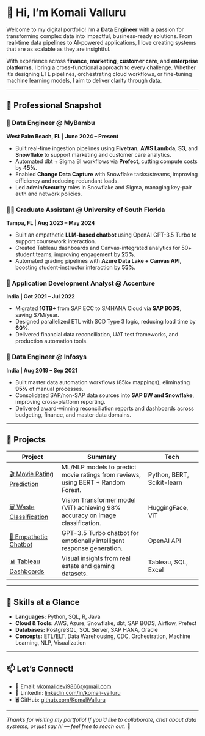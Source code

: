 # 👋 Hi, I’m Komali Valluru

Welcome to my digital portfolio! I’m a **Data Engineer** with a passion for transforming complex data into impactful, business-ready solutions. From real-time data pipelines to AI-powered applications, I love creating systems that are as scalable as they are insightful.

With experience across **finance**, **marketing**, **customer care**, and **enterprise platforms**, I bring a cross-functional approach to every challenge. Whether it’s designing ETL pipelines, orchestrating cloud workflows, or fine-tuning machine learning models, I aim to deliver clarity through data.

---

## 💼 Professional Snapshot

### 🚀 Data Engineer @ MyBambu  
**West Palm Beach, FL | June 2024 – Present**  
- Built real-time ingestion pipelines using **Fivetran**, **AWS Lambda**, **S3**, and **Snowflake** to support marketing and customer care analytics.  
- Automated dbt + Sigma BI workflows via **Prefect**, cutting compute costs by **45%**.  
- Enabled **Change Data Capture** with Snowflake tasks/streams, improving efficiency and reducing redundant loads.  
- Led **admin/security** roles in Snowflake and Sigma, managing key-pair auth and network policies.

### 🧑‍🏫 Graduate Assistant @ University of South Florida  
**Tampa, FL | Aug 2023 – May 2024**  
- Built an empathetic **LLM-based chatbot** using OpenAI GPT-3.5 Turbo to support coursework interaction.  
- Created Tableau dashboards and Canvas-integrated analytics for 50+ student teams, improving engagement by **25%**.  
- Automated grading pipelines with **Azure Data Lake + Canvas API**, boosting student-instructor interaction by **55%**.

### 🧩 Application Development Analyst @ Accenture  
**India | Oct 2021 – Jul 2022**  
- Migrated **10TB+** from SAP ECC to S/4HANA Cloud via **SAP BODS**, saving $7M/year.  
- Designed parallelized ETL with SCD Type 3 logic, reducing load time by **60%**.  
- Delivered financial data reconciliation, UAT test frameworks, and production automation tools.

### 🏢 Data Engineer @ Infosys  
**India | Aug 2019 – Sep 2021**  
- Built master data automation workflows (85k+ mappings), eliminating **95%** of manual processes.  
- Consolidated SAP/non-SAP data sources into **SAP BW and Snowflake**, improving cross-platform reporting.  
- Delivered award-winning reconciliation reports and dashboards across budgeting, finance, and master data domains.

---

## 🚀 Projects

| Project | Summary | Tech |
|--------|---------|------|
| [🎬 Movie Rating Prediction](https://github.com/KomaliValluru/Movie-Rating-Prediction) | ML/NLP models to predict movie ratings from reviews, using BERT + Random Forest. | Python, BERT, Scikit-learn |
| [🗑️ Waste Classification](https://github.com/KomaliValluru/waste-classification) | Vision Transformer model (ViT) achieving 98% accuracy on image classification. | HuggingFace, ViT |
| [🤖 Empathetic Chatbot](https://github.com/KomaliValluru/LLMs/blob/main/Prompt_engineering.ipynb) | GPT-3.5 Turbo chatbot for emotionally intelligent response generation. | OpenAI API |
| [📊 Tableau Dashboards](https://github.com/KomaliValluru/DS/tree/LLM) | Visual insights from real estate and gaming datasets. | Tableau, SQL, Excel |

---

## 🧠 Skills at a Glance

- **Languages:** Python, SQL, R, Java  
- **Cloud & Tools:** AWS, Azure, Snowflake, dbt, SAP BODS, Airflow, Prefect  
- **Databases:** PostgreSQL, SQL Server, SAP HANA, Oracle  
- **Concepts:** ETL/ELT, Data Warehousing, CDC, Orchestration, Machine Learning, NLP, Visualization  

---

## 📫 Let’s Connect!

- 📧 Email: [vkomalidevi9866@gmail.com](mailto:vkomalidevi9866@gmail.com)  
- 💼 LinkedIn: [linkedin.com/in/komali-valluru](https://linkedin.com/in/komali-valluru)  
- 🖥️ GitHub: [github.com/KomaliValluru](https://github.com/KomaliValluru)

---

_Thanks for visiting my portfolio! If you’d like to collaborate, chat about data systems, or just say hi — feel free to reach out._ 🙌
